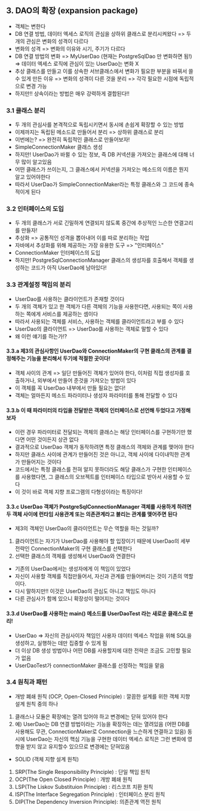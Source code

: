 ## 3. DAO의 확장 (expansion package)

- 객체는 변한다
- DB 연결 방법, 데이터 엑세스 로직의 관심을 상하위 클래스로 분리시켜왔다 => 두 개의 관심은 변화의 성격이 다르다
- 변화의 성격 => 변화의 이유와 시기, 주기가 다르다
- DB 연결 방법의 변화 => MyUserDao (현재는 PostgreSqlDao 만 변화하면 됨!) => 데이터 엑세스 로직에 관심이 있는 UserDao는 변화 X
- 추상 클래스를 만들고 이를 상속한 서브클래스에서 변화가 필요한 부분을 바꿔서 쓸수 있게 만든 이유 => 변화의 성격이 다른 것을 분리 => 각각 필요한 시점에 독립적으로 변경 가능
- 하지만!! 상속이라는 방법은 매우 강력하게 결합된다!!

### 3.1 클래스 분리
- 두 개의 관심사를 본격적으로 독립시키면서 동시에 손쉽게 확장할 수 있는 방법
- 이제까지는 독립된 메소드로 만들어서 분리 => 상하위 클래스로 분리
- 이번에는? => 완전히 독립적인 클래스로 만들어보자!
- SimpleConnectionMaker 클래스 생성
- 하지만! UserDao가 바뀔 수 있는 정보, 즉 DB 커넥션을 가져오는 클래스에 대해 너무 많이 알고있음
- 어떤 클래스가 쓰이는지, 그 클래스에서 커넥션을 가져오는 메소드의 이름은 뭔지 알고 있어야한다
- 따라서 UserDao가 SimpleConnectionMaker라는 특정 클래스와 그 코드에 종속적이게 된다

### 3.2 인터페이스의 도입
- 두 개의 클래스가 서로 긴밀하게 연결되지 않도록 중간에 추상적인 느슨한 연결고리를 만들자!
- 추상화 => 공통적인 성격을 뽑아내어 이를 따로 분리하는 작업
- 자바에서 추상화를 위해 제공하는 가장 유용한 도구 => "인터페이스"
- ConnectionMaker 인터페이스의 도입
- 하지만! PostgreSqlConnectionManager 클래스의 생성자를 호출해서 객체를 생성하는 코드가 아직 UserDao에 남아있다!

### 3.3 관계설정 책임의 분리
- UserDao를 사용하는 클라이언트가 존재할 것이다
- 두 개의 객체가 있고 한 객체가 다른 객체의 기능을 사용한다면, 사용되는 쪽이 사용하는 쪽에게 서비스를 제공하는 셈이다
- 따라서 사용되는 객체를 서비스, 사용하는 객체를 클라이언트라고 부를 수 있다
- UserDao의 클라이언트 => UserDao를 사용하는 객체로 말할 수 있다
- 왜 이런 얘기를 하는가!?

#### 3.3.a 제3의 관심사항인 UserDao와 ConnectionMaker의 구현 클래스의 관계를 결정해주는 기능을 분리해서 두기에 적절한 곳이다!
- 객체 사이의 관계 => 일단 만들어진 객체가 있어야 한다, 이처럼 직접 생성자를 호출하거나, 외부에서 만들어 준것을 가져오는 방법이 있다
- 이 객체를 꼭 UserDao 내부에서 만들 필요는 없다!
- 객체는 얼마든지 메소드 파라미터나 생성자 파라미터를 통해 전달할 수 있다

#### 3.3.b 이 때 파라미터의 타입을 전달받은 객체의 인터페이스로 선언해 두었다고 가정해보자
- 이런 경우 파라미터로 전달되는 객체의 클래스는 해당 인터페이스를 구현하기만 했다면 어떤 것이든지 상관 없다
- 결과적으로 UserDao 객체가 동작하려면 특정 클래스의 객체와 관계를 맺어야 한다
- 하지만 클래스 사이에 관계가 만들어진 것은 아니고, 객체 사이에 다이내믹한 관계가 만들어지는 것이다
- 코드에서는 특정 클래스를 전혀 알지 못하더라도 해당 클래스가 구현한 인터페이스를 사용했다면, 그 클래스의 오브젝트를 인터페이스 타입으로 받아서 사용할 수 있다
- 이 것이 바로 객체 지향 프로그램의 다형성이라는 특징이다!
  
#### 3.3.c UserDao 객체가 PostgreSqlConnectionManager 객체를 사용하게 하려면 두 객체 사이에 런타임 사용관계 또는 의존관계라고 불리는 관계를 맺어주면 된다
- 제3의 객체인 UserDao의 클라이언트는 무슨 역할을 하는 것일까?
1. 클라이언트는 자기가 UserDao를 사용해야 할 입장이기 때문에 UserDao의 세부 전략인 ConnectionMaker의 구현 클래스를 선택한다
2. 선택한 클래스의 객체를 생성해서 UserDao와 연결한다
- 기존의 UserDao에서는 생성자에게 이 책임이 있었다
- 자신이 사용할 객체를 직접만들어서, 자신과 관계를 만들어버리는 것이 기존의 역할이다.
- 다시 말하지만!! 이것은 UserDao의 관심도 아니고 책임도 아니다
- 다른 관심사가 함께 있으니 확장성이 떨어지는 것이다

#### 3.3.d UserDao를 사용하는 main() 메소드를 UserDaoTest 라는 새로운 클래스로 분리!
- UserDao => 자신의 관심사이자 책임인 사용자 데이터 엑세스 작업을 위해 SQL을 생성하고, 실행하는 데만 집중할 수 있게 됨
- 더 이상 DB 생성 방법이나 어떤 DB를 사용할지에 대한 전략은 조금도 고민할 필요가 없음
- UserDaoTest가 connectionMaker 클래스를 선정하는 책임을 맡음

### 3.4 원칙과 패턴
- 개방 폐쇄 원칙 (OCP, Open-Closed Principle) : 깔끔한 설계를 위한 객체 지향 설계 원칙 중의 하나
1. 클래스나 모듈은 확장에는 열려 있어야 하고 변경에는 닫혀 있어야 한다
2. 예) UserDao는 DB 연결 방법이라는 기능을 확장하는 데는 열려있음 (어떤 DB를 사용해도 무관, ConnectionMaker로 Connection을 느슨하게 연결하고 있음)
동시에 UserDao는 자신의 핵심 기능을 구현한 데이터 엑세스 로직은 그런 변화에 영향을 받지 않고 유지할수 있으므로 변경에는 닫혀있음
   
- SOLID (객체 지향 설계 원칙)
1. SRP(The Single Responsibility Principle) : 단일 책임 원칙
2. OCP(The Open Closed Principle) : 개방 폐쇄 원칙
3. LSP(The Liskov Substituion Principle) : 리스코프 치환 원칙
4. ISP(The Interface Segregation Principle) : 인터페이스 분리 원칙
5. DIP(The Dependency Inversion Principle): 의존관계 역전 원칙
   



